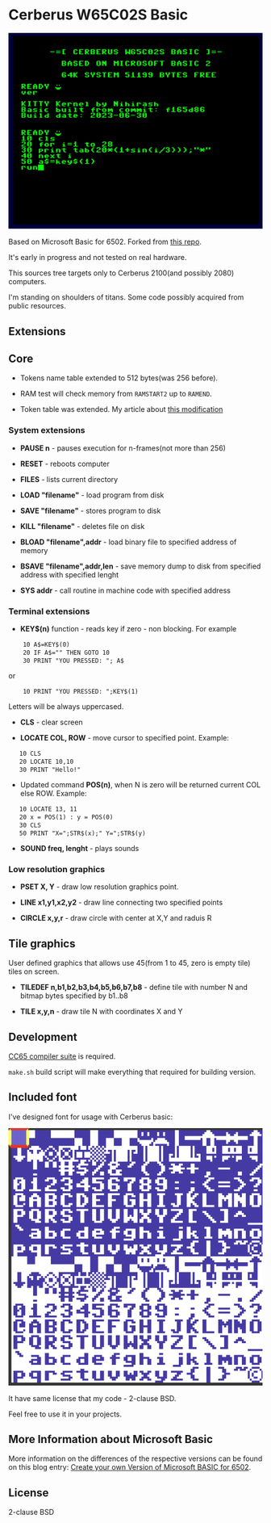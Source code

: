 # Cerberus W65C02S Basic

![Basic screenshot](doc/basic.gif)

Based on Microsoft Basic for 6502. Forked from [this repo](http://github.com/mist64/msbasic).

It's early in progress and not tested on real hardware. 

This sources tree targets only to Cerberus 2100(and possibly 2080) computers. 

I'm standing on shoulders of titans. Some code possibly acquired from public resources.

## Extensions

## Core

 * Tokens name table extended to 512 bytes(was 256 before).

 * RAM test will check memory from `RAMSTART2` up to `RAMEND`. 

 * Token table was extended. My article about [this modification](https://nihirash.net/posts/extending-token-table-msbasic6502/)

### System extensions

 * **PAUSE n** - pauses execution for n-frames(not more than 256) 

 * **RESET** - reboots computer

 * **FILES** - lists current directory

 * **LOAD "filename"** - load program from disk

 * **SAVE "filename"** - stores program to disk

 * **KILL "filename"** - deletes file on disk

 * **BLOAD "filename",addr** - load binary file to specified address of memory

 * **BSAVE "filename",addr,len** - save memory dump to disk from specified address with specified lenght 

 * **SYS addr** - call routine in machine code with specified address

### Terminal extensions

 * **KEY$(n)** function - reads key if zero - non blocking. For example
```
    10 A$=KEY$(0)
    20 IF A$="" THEN GOTO 10
    30 PRINT "YOU PRESSED: "; A$
```
or
```
    10 PRINT "YOU PRESSED: ";KEY$(1)
```

Letters will be always uppercased.

 * **CLS** - clear screen

 * **LOCATE COL, ROW** - move cursor to specified point. Example:

 ```
    10 CLS
    20 LOCATE 10,10
    30 PRINT "Hello!"
 ```
 * Updated command **POS(n)**, when N is zero will be returned current COL else ROW. Example:
 ```
    10 LOCATE 13, 11
    20 x = POS(1) : y = POS(0)
    30 CLS
    50 PRINT "X=";STR$(x);" Y=";STR$(y)
 ```

 * **SOUND freq, lenght** - plays sounds

### Low resolution graphics

 * **PSET X, Y** - draw low resolution graphics point.

 * **LINE x1,y1,x2,y2** - draw line connecting two specified points

 * **CIRCLE x,y,r** - draw circle with center at X,Y and raduis R

## Tile graphics

User defined graphics that allows use 45(from 1 to 45, zero is empty tile) tiles on screen.

 * **TILEDEF n,b1,b2,b3,b4,b5,b6,b7,b8** - define tile with number N and bitmap bytes specified by b1..b8

 * **TILE x,y,n** - draw tile N with coordinates X and Y

## Development

[CC65 compiler suite](https://cc65.github.io) is required.

`make.sh` build script will make everything that required for building version. 

## Included font

I've designed font for usage with Cerberus basic:

![font](doc/capitan.png)

It have same license that my code - 2-clause BSD. 

Feel free to use it in your projects.

## More Information about Microsoft Basic

More information on the differences of the respective versions can be found on this blog entry: [Create your own Version of Microsoft BASIC for 6502](http://www.pagetable.com/?p=46).

## License

2-clause BSD